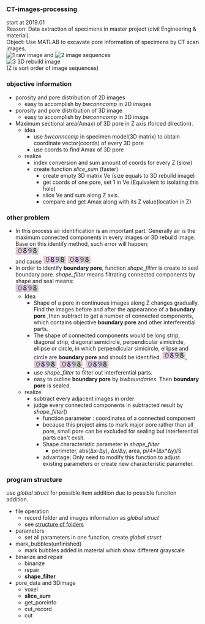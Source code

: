 ### CT-images-processing
start at 2019.01  
Reason: Data extraction of specimens in master project (civil Engineering & material).  
Object: Use MATLAB to excavate pore information of specimens by CT scan images.  
![1 raw image](https://github.com/lbhsgithub/CT-images-processing/archived/images/1_raw_image.jpg) and 
![2 image sequences](https://github.com/lbhsgithub/CT-images-processing/archived/images/2_image_sequences.png)  
![3 3D rebuild image](https://github.com/lbhsgithub/CT-images-processing/archived/images/3_3D_rebuild_image.png)  
(Z is sort order of image sequences)
### objective information
- porosity and pore distribution of 2D images
    - easy to accomplish by  *bwconncomp* in 2D images
- porosity and pore distribution of 3D image
    - easy to accomplish by  *bwconncomp* in 3D image
- Maximum sectional area(Amax) of 3D pore in Z axis (forced direction). 
    - idea
        - use *bwconncomp* in specimen model(3D matrix) to obtain coordinate vector(coords) of every 3D pore
        - use coords to find Amax of 3D pore
    - realize
        - index conversion and sum amount of coords for every Z (slow)
        - create function *slice_sum* (faster)
            - create empty 3D matrix Ve (size equals to 3D rebuild image)
            - get coords of one pore, set 1 in Ve.(Equivalent to isolating this hole)
            - slice Ve and sum along Z axis.
            - compare and get Amax along with its Z value(location in Z)
### other problem
 - In this process air identification is an important part. 
 Generally air is the maximum connected components in every images or 3D rebuild image.
Base on this identify method, such error will happen:   
![4 boundary pore](https://github.com/lbhsgithub/snap-up_equipment/blob/master/code.jpeg)  
and cause
![5 boundary pore](https://github.com/lbhsgithub/snap-up_equipment/blob/master/code.jpeg)
![6 boundary pore](https://github.com/lbhsgithub/snap-up_equipment/blob/master/code.jpeg)
 - In order to identify **boundary pore**, function *shape_filter* is create to seal boundary pore. *shape_filter* means filtrating connected components by shape and 
 seal means:  
![7 after seal](https://github.com/lbhsgithub/snap-up_equipment/blob/master/code.jpeg)
     - Idea 
        - Shape of a pore in continuous images along Z changes gradually. Find the images before and after the appearance of a **boundary pore** ,then subtract to get a number of connected components, which contains objective **boundary pore** and other interferential parts.
        - The shape of connected components would be long strip, diagonal strip, diagonal semicircle, perpendicular simicircle, ellipse or circle, in which perpendicular simicircle, ellipse and circle are **boundary pore** and should be identified.
        ![7 after seal](https://github.com/lbhsgithub/snap-up_equipment/blob/master/code.jpeg), ![7 after seal](https://github.com/lbhsgithub/snap-up_equipment/blob/master/code.jpeg), ![7 after seal](https://github.com/lbhsgithub/snap-up_equipment/blob/master/code.jpeg), ![7 after seal](https://github.com/lbhsgithub/snap-up_equipment/blob/master/code.jpeg)
        - use *shape_filter* to filter out interferential parts.
        - easy to outline **boundary pore** by *bwboundaries*. Then **boundary pore** is sealed.
    - realize
        - subtract every adjacent images in order
        - judge every connected components in subtracted result by *shape_filter*()
            - function parameter : coordinates of a connected component
            - because this project aims to mark major pore rather than all pore, small pore can be excluded for sealing but interferential parts can't exsit.
            - Shape characteristic parameter in *shape_filter*
                - perimeter, abs(Δx-Δy), Δx/Δy, area, pi/4*(Δx*Δy)/S
            - advantage: Only need to modify this function to adjust existing parameters or create new characteristic parameter.
### program structure
use *global struct* for possible item addition due to possible funciton addition.
- file operation
    - record folder and images information as *global struct*
    - see [structure of folders](https://note.youdao.com/)
- parameters
    - set all parameters in one function, create *global struct*
- mark_bubbles(unfinished)
    - mark bubbles added in material which show different grayscale
- binarize and repair
    - binarize
    - repair
    - **shape_filter**
- pore_data and 3Dimage
    - voxel
    - **slice_sum**
    - get_poreinfo
    - cut_record
    - cut

